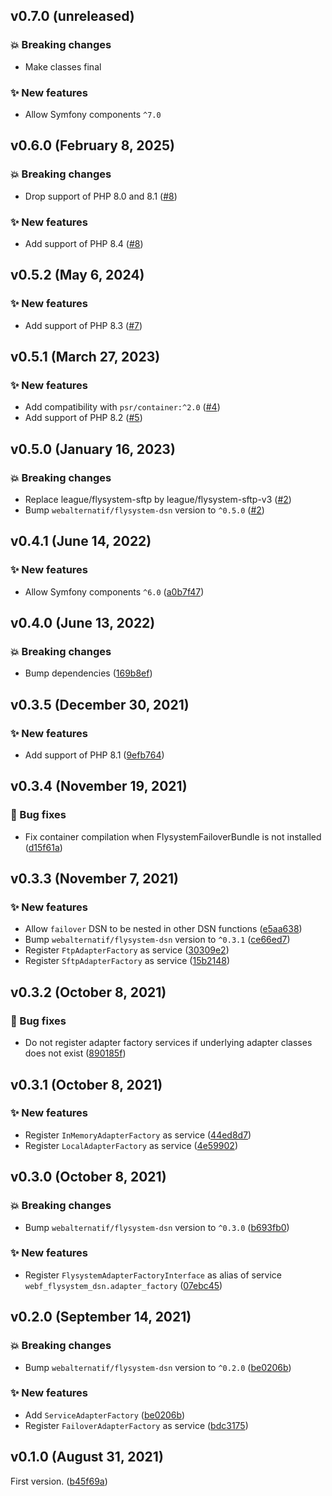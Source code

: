 ## v0.7.0 (unreleased)

### 💥 Breaking changes

* Make classes final

### ✨ New features

* Allow Symfony components `^7.0`

## v0.6.0 (February 8, 2025)

### 💥 Breaking changes

* Drop support of PHP 8.0 and 8.1 ([#8](https://github.com/webalternatif/flysystem-dsn-bundle/pull/8))

### ✨ New features

* Add support of PHP 8.4 ([#8](https://github.com/webalternatif/flysystem-dsn-bundle/pull/8))

## v0.5.2 (May 6, 2024)

### ✨ New features

* Add support of PHP 8.3 ([#7](https://github.com/webalternatif/flysystem-dsn-bundle/pull/7))

## v0.5.1 (March 27, 2023)

### ✨ New features

* Add compatibility with `psr/container:^2.0` ([#4](https://github.com/webalternatif/flysystem-dsn-bundle/pull/4))
* Add support of PHP 8.2 ([#5](https://github.com/webalternatif/flysystem-dsn-bundle/pull/5))

## v0.5.0 (January 16, 2023)

### 💥 Breaking changes

* Replace league/flysystem-sftp by league/flysystem-sftp-v3 ([#2](https://github.com/webalternatif/flysystem-dsn-bundle/pull/2))
* Bump `webalternatif/flysystem-dsn` version to `^0.5.0` ([#2](https://github.com/webalternatif/flysystem-dsn-bundle/pull/2))

## v0.4.1 (June 14, 2022)

### ✨ New features

* Allow Symfony components `^6.0` ([a0b7f47](https://github.com/webalternatif/flysystem-dsn-bundle/commit/a0b7f47dd67e34bfe0d5c84e7259c0ae8b203ca2))

## v0.4.0 (June 13, 2022)

### 💥 Breaking changes

* Bump dependencies ([169b8ef](https://github.com/webalternatif/flysystem-dsn-bundle/commit/169b8efd2444cb8654e12abcd5c132b84aa297af))

## v0.3.5 (December 30, 2021)

### ✨ New features

* Add support of PHP 8.1 ([9efb764](https://github.com/webalternatif/flysystem-dsn-bundle/commit/9efb764cb467e87962fe37ae5896ae029c645ccd))

## v0.3.4 (November 19, 2021)

### 🐛 Bug fixes

* Fix container compilation when FlysystemFailoverBundle is not installed ([d15f61a](https://github.com/webalternatif/flysystem-dsn-bundle/commit/d15f61adae279b87e677aa81f1fc86536ee78219))

## v0.3.3 (November 7, 2021)

### ✨ New features

* Allow `failover` DSN to be nested in other DSN functions ([e5aa638](https://github.com/webalternatif/flysystem-dsn-bundle/commit/e5aa6384aed2eb41d3f13a0f575f9cf2a440f42f))
* Bump `webalternatif/flysystem-dsn` version to `^0.3.1` ([ce66ed7](https://github.com/webalternatif/flysystem-dsn-bundle/commit/ce66ed7d6d346d2cd60ddd067a73aac0fa532095))
* Register `FtpAdapterFactory` as service ([30309e2](https://github.com/webalternatif/flysystem-dsn-bundle/commit/30309e225340c58b3f5b971beb51a6d215ff7e33))
* Register `SftpAdapterFactory` as service ([15b2148](https://github.com/webalternatif/flysystem-dsn-bundle/commit/15b21483550c16ddddb615aa78bc20b242d87b5f))

## v0.3.2 (October 8, 2021)

### 🐛 Bug fixes

* Do not register adapter factory services if underlying adapter classes does not exist ([890185f](https://github.com/webalternatif/flysystem-dsn-bundle/commit/890185fc0bf52f3d820b804b793ce000ba23b095))

## v0.3.1 (October 8, 2021)

### ✨ New features

* Register `InMemoryAdapterFactory` as service ([44ed8d7](https://github.com/webalternatif/flysystem-dsn-bundle/commit/44ed8d7ca5c0cd31a515be94f253087558859a67))
* Register `LocalAdapterFactory` as service ([4e59902](https://github.com/webalternatif/flysystem-dsn-bundle/commit/4e59902d876b19b67849a8477aa7bf19a73e6763))

## v0.3.0 (October 8, 2021)

### 💥 Breaking changes

* Bump `webalternatif/flysystem-dsn` version to `^0.3.0` ([b693fb0](https://github.com/webalternatif/flysystem-dsn-bundle/commit/b693fb040157531c74fa7d975f1404a6cb309817))

### ✨ New features

* Register `FlysystemAdapterFactoryInterface` as alias of service `webf_flysystem_dsn.adapter_factory` ([07ebc45](https://github.com/webalternatif/flysystem-dsn-bundle/commit/07ebc4545a73cb1e0ae8e928b0b7c9713cab1991))

## v0.2.0 (September 14, 2021)

### 💥 Breaking changes

* Bump `webalternatif/flysystem-dsn` version to `^0.2.0` ([be0206b](https://github.com/webalternatif/flysystem-dsn-bundle/commit/be0206b746db7b37bde6a973846304f9e5aa1770))

### ✨ New features

* Add `ServiceAdapterFactory` ([be0206b](https://github.com/webalternatif/flysystem-dsn-bundle/commit/be0206b746db7b37bde6a973846304f9e5aa1770))
* Register `FailoverAdapterFactory` as service ([bdc3175](https://github.com/webalternatif/flysystem-dsn-bundle/commit/bdc31756d5fd88e42e0c6c8c27ffd9d28c43c970))

## v0.1.0 (August 31, 2021)

First version. ([b45f69a](https://github.com/webalternatif/flysystem-dsn-bundle/commit/b45f69a82565def5feaea21b2ef38e6824ce6401))
